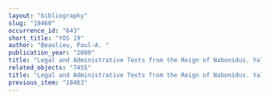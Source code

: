 ```yaml
---
layout: "bibliography"
slug: "18460"
occurrence_id: "643"
short_title: "YOS 19"
author: "Beaulieu, Paul-A. "
publication_year: "2000"
title: "Legal and Administrative Texts from the Reign of Nabonidus. Yale Oriental Series, Babylonian Texts 19 (New Haven)"
related_objects: "7455"
title: "Legal and Administrative Texts from the Reign of Nabonidus. Yale Oriental Series, Babylonian Texts 19 (New Haven)"
previous_item: "18463"
---
```

